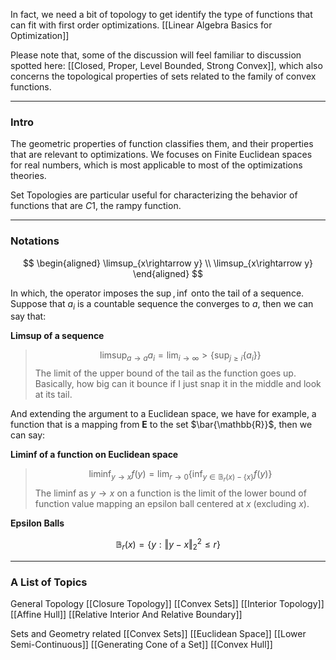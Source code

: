 In fact, we need a bit of topology to get identify the type of functions that can fit with first order optimizations. 
[[Linear Algebra Basics for Optimization]]

Please note that, some of the discussion will feel familiar to discussion spotted here: [[Closed, Proper, Level Bounded, Strong Convex]], which also concerns the topological properties of sets related to the family of convex functions. 

---
### **Intro**

The geometric properties of function classifies them, and their properties that are relevant to optimizations. We focuses on Finite Euclidean spaces for real numbers, which is most applicable to most of the optimizations theories. 

Set Topologies are particular useful for characterizing the behavior of functions that are $C1$, the rampy function. 

---
### **Notations**

$$
\begin{aligned}
    \limsup_{x\rightarrow y}
    \\
    \limsup_{x\rightarrow y}
\end{aligned}
$$

In which, the operator imposes the $\sup, \inf$ onto the tail of a sequence. Suppose that $a_i$ is a countable sequence the converges to $a$, then we can say that: 

**Limsup of a sequence**

> $$
> \limsup_{a\rightarrow a} a_i = \lim_{i\rightarrow \infty} > \left\lbrace
>     \sup_{j\ge i} \left\lbrace
>         a_i
>     \right\rbrace
> \right\rbrace
> $$
> The limit of the upper bound of the tail as the function goes up. Basically, how big can it bounce if I just snap it in the middle and look at its tail. 

And extending the argument to a Euclidean space, we have for example, a function that is a mapping from $\mathbf{E}$ to the set $\bar{\mathbb{R}}$, then we can say: 

**Liminf of a function on Euclidean space**

> $$
> \liminf_{y\rightarrow x} f(y) = \lim_{r\rightarrow 0} \left\lbrace
>     \inf_{y\in \mathbb{B}_r(x)-\{x\}} f(y)
> \right\rbrace
> $$
> The liminf as $y\rightarrow x$ on a function is the limit of the lower bound of function value mapping an epsilon ball centered at $x$ (excluding $x$). 

**Epsilon Balls**

$$
\mathbb{B}_r(x) = \{y: \Vert y - x\Vert_2^2 \le r\}
$$


---
### **A List of Topics**

General Topology
[[Closure Topology]]
[[Convex Sets]]
[[Interior Topology]]
[[Affine Hull]]
[[Relative Interior And Relative Boundary]]

Sets and Geometry related
[[Convex Sets]]
[[Euclidean Space]]
[[Lower Semi-Continuous]]
[[Generating Cone of a Set]]
[[Convex Hull]]